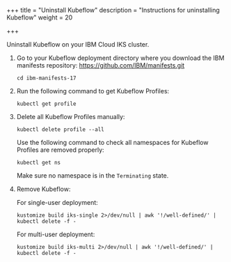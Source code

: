 +++
title = "Uninstall Kubeflow"
description = "Instructions for uninstalling Kubeflow"
weight = 20
                    
+++

Uninstall Kubeflow on your IBM Cloud IKS cluster.

1. Go to your Kubeflow deployment directory where you download the
   IBM manifests repository: https://github.com/IBM/manifests.git
   ```shell
   cd ibm-manifests-17
   ```

2. Run the following command to get Kubeflow Profiles:
   ```shell
   kubectl get profile
   ```

3. Delete all Kubeflow Profiles manually:
   ```shell
   kubectl delete profile --all
   ```
   Use the following command to check all namespaces for Kubeflow Profiles
   are removed properly:
   ```
   kubectl get ns
   ```
   Make sure no namespace is in the `Terminating` state.


4. Remove Kubeflow:

   For single-user deployment:
   ```shell
   kustomize build iks-single 2>/dev/null | awk '!/well-defined/' | kubectl delete -f -
   ```

   For multi-user deployment:
   ```shell
   kustomize build iks-multi 2>/dev/null | awk '!/well-defined/' | kubectl delete -f -
   ```
